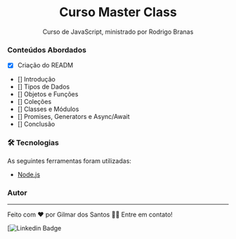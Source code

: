 <h1 align="center">Curso Master Class</h1>

<p align="center">Curso de JavaScript, ministrado por Rodrigo Branas </p>

### Conteúdos Abordados

- [x] Criação do READM
- [] Introdução
- [] Tipos de Dados
- [] Objetos e Funções
- [] Coleções
- [] Classes e Módulos
- [] Promises, Generators e Async/Await
- [] Conclusão

### 🛠 Tecnologias

As seguintes ferramentas foram utilizadas:

- [Node.js](https://nodejs.org/en/)

### Autor

---

Feito com ❤️ por Gilmar dos Santos 👋🏽 Entre em contato!

[![Linkedin Badge](https://www.linkedin.com/in/gil-santana-b2b18416b/)
